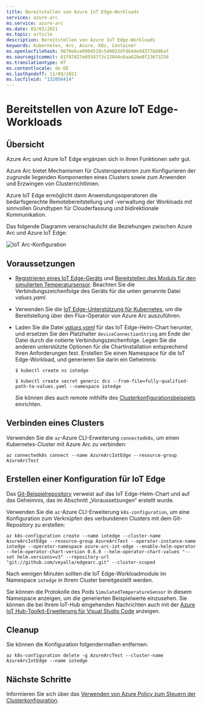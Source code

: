 ```yaml
---
title: Bereitstellen von Azure IoT Edge-Workloads
services: azure-arc
ms.service: azure-arc
ms.date: 03/03/2021
ms.topic: article
description: Bereitstellen von Azure IoT Edge-Workloads
keywords: Kubernetes, Arc, Azure, K8s, Container
ms.openlocfilehash: 9870e6ce0904510c549033dfd64de9d377b886af
ms.sourcegitcommit: 61f87d27e05547f3c22044c6aa42be8f23673256
ms.translationtype: HT
ms.contentlocale: de-DE
ms.lasthandoff: 11/09/2021
ms.locfileid: "132056414"
---
```

# <a name="deploy-azure-iot-edge-workloads"></a>Bereitstellen von Azure IoT Edge-Workloads

## <a name="overview"></a>Übersicht

Azure Arc und Azure IoT Edge ergänzen sich in ihren Funktionen sehr gut. 

Azure Arc bietet Mechanismen für Clusteroperatoren zum Konfigurieren der zugrunde liegenden Komponenten eines Clusters sowie zum Anwenden und Erzwingen von Clusterrichtlinien. 

Azure IoT Edge ermöglicht dann Anwendungsoperatoren die bedarfsgerechte Remotebereitstellung und -verwaltung der Workloads mit sinnvollen Grundtypen für Clouderfassung und bidirektionale Kommunikation. 

Das folgende Diagramm veranschaulicht die Beziehungen zwischen Azure Arc und Azure IoT Edge:

![IoT Arc-Konfiguration](./media/edge-arc.png)

## <a name="pre-requisites"></a>Voraussetzungen

* [Registrieren eines IoT Edge-Geräts](../../iot-edge/quickstart-linux.md#register-an-iot-edge-device) und [Bereitstellen des Moduls für den simulierten Temperatursensor](../../iot-edge/quickstart-linux.md#deploy-a-module). Beachten Sie die Verbindungszeichenfolge des Geräts für die unten genannte Datei *values.yaml*.

* Verwenden Sie die [IoT Edge-Unterstützung für Kubernetes](https://aka.ms/edgek8sdoc), um die Bereitstellung über den Flux-Operator von Azure Arc auszuführen.

* Laden Sie die Datei [*values.yaml*](https://github.com/Azure/iotedge/blob/preview/iiot/kubernetes/charts/edge-kubernetes/values.yaml) für das IoT Edge-Helm-Chart herunter, und ersetzen Sie den Platzhalter `deviceConnectionString` am Ende der Datei durch die notierte Verbindungszeichenfolge. Legen Sie die anderen unterstützte Optionen für die Chartinstallation entsprechend Ihren Anforderungen fest. Erstellen Sie einen Namespace für die IoT Edge-Workload, und generieren Sie darin ein Geheimnis:

  ```
  $ kubectl create ns iotedge

  $ kubectl create secret generic dcs --from-file=fully-qualified-path-to-values.yaml --namespace iotedge
  ```

  Sie können dies auch remote mithilfe des [Clusterkonfigurationsbeispiels](./tutorial-use-gitops-connected-cluster.md) einrichten.

## <a name="connect-a-cluster"></a>Verbinden eines Clusters

Verwenden Sie die `az`-Azure CLI-Erweiterung `connectedk8s`, um einen Kubernetes-Cluster mit Azure Arc zu verbinden:

  ```
  az connectedk8s connect --name AzureArcIotEdge --resource-group AzureArcTest
  ```

## <a name="create-a-configuration-for-iot-edge"></a>Erstellen einer Konfiguration für IoT Edge

Das [Git-Beispielrepository](https://github.com/veyalla/edgearc) verweist auf das IoT Edge-Helm-Chart und auf das Geheimnis, das im Abschnitt „Voraussetzungen“ erstellt wurde.

Verwenden Sie die `az`-Azure CLI-Erweiterung `k8s-configuration`, um eine Konfiguration zum Verknüpfen des verbundenen Clusters mit dem Git-Repository zu erstellen:

  ```
  az k8s-configuration create --name iotedge --cluster-name AzureArcIotEdge --resource-group AzureArcTest --operator-instance-name iotedge --operator-namespace azure-arc-iot-edge --enable-helm-operator --helm-operator-chart-version 0.6.0 --helm-operator-chart-values "--set helm.versions=v3" --repository-url "git://github.com/veyalla/edgearc.git" --cluster-scoped
  ```

Nach wenigen Minuten sollten die IoT Edge-Workloadmodule im Namespace `iotedge` in Ihrem Cluster bereitgestellt werden. 

Sie können die Protokolle des Pods `SimulatedTemperatureSensor` in diesem Namespace anzeigen, um die generierten Beispielwerte einzusehen. Sie können die bei Ihrem IoT-Hub eingehenden Nachrichten auch mit der [Azure IoT Hub-Toolkit-Erweiterung für Visual Studio Code](https://marketplace.visualstudio.com/items?itemName=vsciot-vscode.azure-iot-toolkit) anzeigen.

## <a name="cleanup"></a>Cleanup

Sie können die Konfiguration folgendermaßen entfernen:

```
az k8s-configuration delete -g AzureArcTest --cluster-name AzureArcIotEdge --name iotedge
```

## <a name="next-steps"></a>Nächste Schritte

Informieren Sie sich über das [Verwenden von Azure Policy zum Steuern der Clusterkonfiguration](./use-azure-policy.md).
